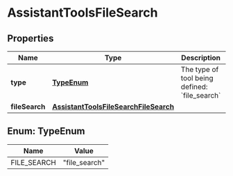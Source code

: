 

# AssistantToolsFileSearch


## Properties

| Name | Type | Description | Notes |
|------------ | ------------- | ------------- | -------------|
|**type** | [**TypeEnum**](#TypeEnum) | The type of tool being defined: &#x60;file_search&#x60; |  |
|**fileSearch** | [**AssistantToolsFileSearchFileSearch**](AssistantToolsFileSearchFileSearch.md) |  |  [optional] |



## Enum: TypeEnum

| Name | Value |
|---- | -----|
| FILE_SEARCH | &quot;file_search&quot; |



